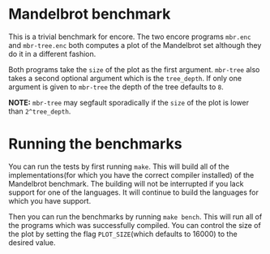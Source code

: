 Mandelbrot benchmark
===
This is a trivial benchmark for encore.
The two encore programs `mbr.enc` and `mbr-tree.enc` both computes a plot of the Mandelbrot set although they do it in a
different fashion. 


Both programs take the `size` of the plot as the first argument. `mbr-tree` also takes a second optional argument which is the `tree_depth`.
If only one argument is given to `mbr-tree` the depth of the tree defaults to `8`.


**NOTE:** `mbr-tree` may segfault sporadically if the `size` of the plot is lower than `2^tree_depth`.


Running the benchmarks
===
You can run the tests by first running `make`. This will build all of the implementations(for which you have the correct compiler installed) of the Mandelbrot benchmark.
The building will not be interrupted if you lack support for one of the languages. It will continue to build the languages for which you have support.

Then you can run the benchmarks by running `make bench`. This will run all of the programs which was successfully compiled. 
You can control the size of the plot by setting the flag `PLOT_SIZE`(which defaults to 16000) to the desired value.